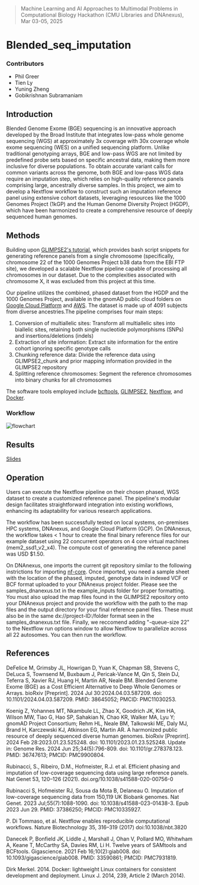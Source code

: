 > Machine Learning and AI Approaches to Multimodal Problems in Computational Biology Hackathon (CMU Libraries and DNAnexus), Mar 03-05, 2025

# Blended_seq_imputation

### Contributors
* Phil Greer
* Tien Ly
* Yuning Zheng
* Gobikrishnan Subramaniam

## Introduction
Blended Genome Exome (BGE) sequencing is an innovative approach developed by the Broad Institute that integrates low-pass whole genome sequencing (WGS) at approximately 3x coverage with 30x coverage whole exome sequencing (WES) on a unified sequencing platform. Unlike traditional genotyping arrays, BGE and low-pass WGS are not limited by predefined probe sets based on specific ancestral data, making them more inclusive for diverse populations. To obtain accurate variant calls for common variants across the genome, both BGE and low-pass WGS data require an imputation step, which relies on high-quality reference panels comprising large, ancestrally diverse samples. In this project, we aim to develop a Nextflow workflow to construct such an imputation reference panel using extensive cohort datasets, leveraging resources like the 1000 Genomes Project (1kGP) and the Human Genome Diversity Project (HGDP), which have been harmonized to create a comprehensive resource of deeply sequenced human genomes.

## Methods
Building upon [GLIMPSE2's tutorial](https://odelaneau.github.io/GLIMPSE/docs/tutorials/getting_started/), which provides bash script snippets for generating reference panels from a single chromosome (specifically, chromosome 22 of the 1000 Genomes Project b38 data from the EBI FTP site), we developed a scalable Nextflow pipeline capable of processing all chromosomes in our dataset. Due to the complexities associated with chromosome X, it was excluded from this project at this time.

Our pipeline utilizes the combined, phased dataset from the HGDP and the 1000 Genomes Project, available in the gnomAD public cloud folders on [Google Cloud 
Platform](gs://gcp-public-data--gnomad/resources/hgdp_1kg/phased_haplotypes_v2) and [AWS](s3://gnomad-public-us-east-1/resources/hgdp_1kg/phased_haplotypes_v2). The dataset is made up of 4091 subjects from diverse ancestries.The pipeline comprises four main steps:

1) Conversion of multiallelic sites: Transform all multiallelic sites into biallelic sites, retaining both single nucleotide polymorphisms (SNPs) and insertions/deletions (indels)
2) Extraction of site information: Extract site information for the entire cohort ignoring specific genotype calls
3) Chunking reference data: Divide the reference data using GLIMPSE2_chunk and prior mapping information provided in the GLIMPSE2 repository
4) Splitting reference chromosomes: Segment the reference chromosomes into binary chunks for all chromosomes

The software tools employed include [bcftools](https://samtools.github.io/bcftools/), [GLIMPSE2](https://odelaneau.github.io/GLIMPSE/), [Nextflow](https://github.com/nextflow-io/nextflow), and [Docker](https://github.com/docker).

### Workflow
![flowchart](figures/nextflow.drawio_whitebackground.png)

## Results
[Slides](https://docs.google.com/presentation/d/1FQdrbxCqVt1jzBpF6MPERIgx8S5RtXtNTYlFa6TiLg4/edit?usp=sharing)

## Operation
Users can execute the Nextflow pipeline on their chosen phased, WGS dataset to create a customized reference panel. The pipeline's modular design facilitates straightforward integration into existing workflows, enhancing its adaptability for various research applications. 

The workflow has been successfully tested on local systems, on-premises HPC systems, DNAnexus, and Google Cloud Platform (GCP). On DNAnexus, the workflow takes < 1 hour to create the final binary reference files for our example dataset using 22 concurrent operators on 4 core virtual machines (mem2_ssd1_v2_x4). The compute cost of generating the reference panel was USD $1.50. 

On DNAnexus, one imports the current git repository similar to the following instrictions for importing [nf-core](https://academy.dnanexus.com/buildingworkflows/nf/importingandrunningnfcore). Once imported, you need a sample sheet with the location of the phased, imputed, genotype data in indexed VCF or BCF format uploaded to your DNAnexus project folder. Please see the samples_dnanexus.txt in the example_inputs folder for proper formatting. You must also upload the map files found in the GLIMPSE2 repository onto your DNAnexus project and provide the workflow with the path to the map files and the output directory for your final reference panel files.  These must also be in the same dx://project-ID:/folder format seen in the samples_dnanexus.txt file. Finally, we reccomend adding "-queue-size 22" to the Nextflow run options window to allow Nextflow to parallelize across all 22 autosomes. You can then run the workflow.

## References

DeFelice M, Grimsby JL, Howrigan D, Yuan K, Chapman SB, Stevens C, DeLuca S, Townsend M, Buxbaum J, Pericak-Vance M, Qin S, Stein DJ, Teferra S, Xavier RJ, Huang H, Martin AR, Neale BM. Blended Genome Exome (BGE) 
as a Cost Efficient Alternative to Deep Whole Genomes or Arrays. bioRxiv [Preprint]. 2024 Jul 30:2024.04.03.587209. doi: 10.1101/2024.04.03.587209. PMID: 38645052; PMCID: PMC11030253.

Koenig Z, Yohannes MT, Nkambule LL, Zhao X, Goodrich JK, Kim HA, Wilson MW, Tiao G, Hao SP, Sahakian N, Chao KR, Walker MA, Lyu Y; gnomAD Project Consortium; Rehm HL, Neale BM, Talkowski ME, Daly MJ, Brand H, 
Karczewski KJ, Atkinson EG, Martin AR. A harmonized public resource of deeply sequenced diverse human genomes. bioRxiv [Preprint]. 2024 Feb 28:2023.01.23.525248. doi: 10.1101/2023.01.23.525248. Update in: Genome 
Res. 2024 Jun 25;34(5):796-809. doi: 10.1101/gr.278378.123. PMID: 36747613; PMCID: PMC9900804.

Rubinacci, S., Ribeiro, D.M., Hofmeister, R.J. et al. Efficient phasing and imputation of low-coverage sequencing data using large reference panels. Nat Genet 53, 120–126 (2021). doi.org/10.1038/s41588-020-00756-0

Rubinacci S, Hofmeister RJ, Sousa da Mota B, Delaneau O. Imputation of low-coverage sequencing data from 150,119 UK Biobank genomes. Nat Genet. 2023 Jul;55(7):1088-1090. doi: 10.1038/s41588-023-01438-3. Epub 2023 
Jun 29. PMID: 37386250; PMCID: PMC10335927.

P. Di Tommaso, et al. Nextflow enables reproducible computational workflows. Nature Biotechnology 35, 316–319 (2017) doi:10.1038/nbt.3820

Danecek P, Bonfield JK, Liddle J, Marshall J, Ohan V, Pollard MO, Whitwham A, Keane T, McCarthy SA, Davies RM, Li H. Twelve years of SAMtools and BCFtools. Gigascience. 2021 Feb 16;10(2):giab008. doi: 
10.1093/gigascience/giab008. PMID: 33590861; PMCID: PMC7931819.

Dirk Merkel. 2014. Docker: lightweight Linux containers for consistent development and deployment. Linux J. 2014, 239, Article 2 (March 2014).
